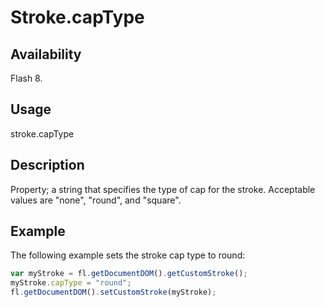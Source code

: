 # Stroke.capType

## Availability

Flash 8.

## Usage

stroke.capType

## Description

Property; a string that specifies the type of cap for the stroke. Acceptable values are "none", "round", and "square".

## Example

The following example sets the stroke cap type to round:

```javascript
var myStroke = fl.getDocumentDOM().getCustomStroke();
myStroke.capType = "round";
fl.getDocumentDOM().setCustomStroke(myStroke);
```
